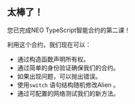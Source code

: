 ## 太棒了！

您已完成NEO TypeScript智能合约的第二课！

利用这个合约，我们现在可以：

- 通过构造函数声明所有权。
- 通过简单的身份验证确保我们的合约。
- 如果出现问题，可以抛出错误。
- 使用`switch` 语句结构随机修改Alien 。
- 通过可配置的网络测试我们的新方法。
